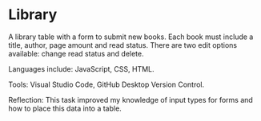 # Library

A library table with a form to submit new books. Each book must include a title, author, page amount and read status.
There are two edit options available: change read status and delete. 

Languages include: JavaScript, CSS, HTML.

Tools: Visual Studio Code, GitHub Desktop Version Control.

Reflection: This task improved my knowledge of input types for forms and how to place this data into a table. 
